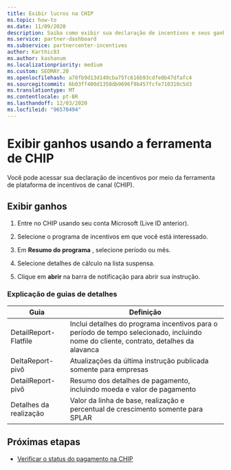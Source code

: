 ```yaml
---
title: Exibir lucros na CHIP
ms.topic: how-to
ms.date: 11/09/2020
description: Saiba como exibir sua declaração de incentivos e seus ganhos na ferramenta CHIP (plataforma de incentivos de canal).
ms.service: partner-dashboard
ms.subservice: partnercenter-incentives
author: Karthic83
ms.author: kashanum
ms.localizationpriority: medium
ms.custom: SEOMAY.20
ms.openlocfilehash: a78fb9d13d149cba75fc616b93cdfe0b47dfafc4
ms.sourcegitcommit: 6b03ff400d1350db9696f9b457fcfe710310c5d3
ms.translationtype: MT
ms.contentlocale: pt-BR
ms.lasthandoff: 12/03/2020
ms.locfileid: "96570494"
---
```

# <a name="view-earnings-using-the-chip-tool"></a>Exibir ganhos usando a ferramenta de CHIP

Você pode acessar sua declaração de incentivos por meio da ferramenta de plataforma de incentivos de canal (CHIP).

## <a name="view-earnings"></a>Exibir ganhos

1. Entre no CHIP usando seu conta Microsoft (Live ID anterior).

2. Selecione o programa de incentivos em que você está interessado.

3. Em **Resumo do programa** , selecione período ou mês. 
1. Selecione detalhes de cálculo na lista suspensa.
1.  Clique em **abrir** na barra de notificação para abrir sua instrução.

### <a name="explanation-of-details-tabs"></a>Explicação de guias de detalhes

|**Guia**|**Definição**|
|-------------|--------------------------|
|DetailReport-Flatfile|Inclui detalhes do programa incentivos para o período de tempo selecionado, incluindo nome do cliente, contrato, detalhes da alavanca|
|DeltaReport-pivô|Atualizações da última instrução publicada somente para empresas|
|DetailReport-pivô|Resumo dos detalhes de pagamento, incluindo moeda e valor de pagamento|
|Detalhes da realização|Valor da linha de base, realização e percentual de crescimento somente para SPLAR|

## <a name="next-steps"></a>Próximas etapas

- [Verificar o status do pagamento na CHIP](chip-payment-status.md)